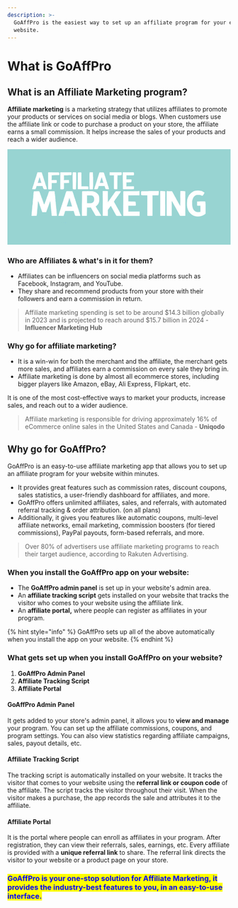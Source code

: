 ```yaml
---
description: >-
  GoAffPro is the easiest way to set up an affiliate program for your e-commerce
  website.
---
```


# What is GoAffPro

## What is an Affiliate Marketing program? <a href="#what-is-an-affiliate-program" id="what-is-an-affiliate-program"></a>

**Affiliate marketing** is a marketing strategy that utilizes affiliates to promote your products or services on social media or blogs. When customers use the affiliate link or code to purchase a product on your store, the affiliate earns a small commission. It helps increase the sales of your products and reach a wider audience.

![Affiliate Marketing](<.gitbook/assets/sgdsdga (4).png>)

### Who are Affiliates & what's in it for them? <a href="#who-are-affiliates-and-whats-in-it-for-them" id="who-are-affiliates-and-whats-in-it-for-them"></a>

* Affiliates can be influencers on social media platforms such as Facebook, Instagram, and YouTube.&#x20;
* They share and recommend products from your store with their followers and earn a commission in return.

> Affiliate marketing spending is set to be around $14.3 billion globally in 2023 and is projected to reach around $15.7 billion in 2024 - **Influencer Marketing Hub**

### Why go for affiliate marketing? <a href="#why-go-for-affiliate-marketing" id="why-go-for-affiliate-marketing"></a>

* It is a win-win for both the merchant and the affiliate, the merchant gets more sales, and affiliates earn a commission on every sale they bring in.
* Affiliate marketing is done by almost all ecommerce stores, including bigger players like Amazon, eBay, Ali Express, Flipkart, etc.

It is one of the most cost-effective ways to market your products, increase sales, and reach out to a wider audience.

> Affiliate marketing is responsible for driving approximately 16% of eCommerce online sales in the United States and Canada - **Uniqodo**

## Why go for GoAffPro? <a href="#why-go-for-goaffpro" id="why-go-for-goaffpro"></a>

GoAffPro is an easy-to-use affiliate marketing app that allows you to set up an affiliate program for your website within minutes.&#x20;

* It provides great features such as commission rates, discount coupons, sales statistics, a user-friendly dashboard for affiliates, and more.&#x20;
* GoAffPro offers unlimited affiliates, sales, and referrals, with automated referral tracking & order attribution. (on all plans)
* Additionally, it gives you features like automatic coupons, multi-level affiliate networks, email marketing, commission boosters (for tiered commissions), PayPal payouts, form-based referrals, and more.

> Over 80% of advertisers use affiliate marketing programs to reach their target audience, according to Rakuten Advertising.

### **When you install the GoAffPro app on your website:**

* The **GoAffPro admin panel** is set up in your website's admin area.
* An **affiliate tracking script** gets installed on your website that tracks the visitor who comes to your website using the affiliate link.
* An **affiliate portal,** where people can register as affiliates in your program.

{% hint style="info" %}
GoAffPro sets up all of the above automatically when you install the app on your website.‌
{% endhint %}

### What gets set up when you install GoAffPro on your website? <a href="#what-gets-set-up-when-you-install-goaffpro-on-your-website" id="what-gets-set-up-when-you-install-goaffpro-on-your-website"></a>

1. **GoAffPro Admin Panel**
2. **Affiliate Tracking Script**
3. **Affiliate Portal**

#### GoAffPro Admin Panel

It gets added to your store's admin panel, it allows you to **view and manage** your program. You can set up the affiliate commissions, coupons, and program settings. You can also view statistics regarding affiliate campaigns, sales, payout details, etc.&#x20;

#### Affiliate Tracking Script

The tracking script is automatically installed on your website. It tracks the visitor that comes to your website using the **referral link or coupon code** of the affiliate. The script tracks the visitor throughout their visit. When the visitor makes a purchase, the app records the sale and attributes it to the affiliate.&#x20;

#### Affiliate Portal

It is the portal where people can enroll as affiliates in your program. After registration, they can view their referrals, sales, earnings, etc. Every affiliate is provided with a **unique referral link** to share. The referral link directs the visitor to your website or a product page on your store.

### <mark style="color:blue;">GoAffPro is your one-stop solution for Affiliate Marketing, it provides the industry-best features to you, in an easy-to-use interface.</mark> <a href="#goaffpro-is-your-one-stop-solution-for-affiliate-marketing-it-provides-industry-best-features-to-you" id="goaffpro-is-your-one-stop-solution-for-affiliate-marketing-it-provides-industry-best-features-to-you"></a>
